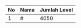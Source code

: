 | No | Nama            | Jumlah Level |
|----|-----------------|--------------|
| 1  | #    |    4050        |
